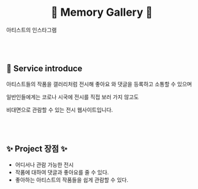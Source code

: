 
<h1 style="text-align:center">🎨 Memory Gallery 🎨</h1>
아티스트의 인스타그램
</br>
</br>
</br>
</br>
<h2>📃 Service introduce</h2>
<p>
아티스트들의 작품을 갤러리처럼  전시해 좋아요 와 댓글을 등록하고 소통할 수 있으며

일반인들에게는 코로나 시국에 전시를 직접 보러 가지 않고도 
  
 비대면으로 관람할 수 있는 전시 웹사이트입니다.</p>
</br>
</br>
<h2>✨ Project 장점 ✨</h2>

- 어디서나 관람 가능한 전시
- 작품에 대하여 댓글과 좋아요를 줄 수 있다.
- 좋아하는 아티스트의 작품들을 쉽게 관람할 수 있다.

